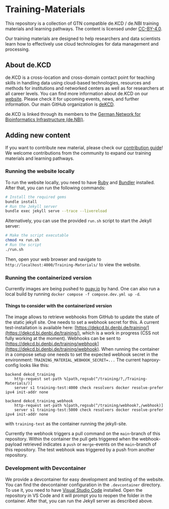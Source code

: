 # Training-Materials

This repository is a collection of GTN compatible de.KCD / de.NBI training materials and learning pathways. The content is licensed under [CC-BY-4.0](https://creativecommons.org/licenses/by/4.0/).

Our training materials are designed to help researchers and data scientists learn how to effectively use cloud technologies for data management and processing.

## About de.KCD

de.KCD is a cross-location and cross-domain contact point for teaching skills in handling data using cloud-based technologies, resources and methods for institutions and networked centers as well as for researchers at all career levels. You can find more information about de.KCD on our [website](https://datenkompetenz.cloud/en/). Please check it for upcoming events, news, and further information. Our main GitHub organization is [deKCD](https://github.com/deKCD).

de.KCD is linked through its members to the [German Network for Bioinformatics Infrastructure (de.NBI)](https://www.denbi.de/). 

## Adding new content

If you want to contribute new material, please check our [contribution guide](CONTRIBUTING.md)! We welcome contributions from the community to expand our training materials and learning pathways.

### Running the website locally

To run the website locally, you need to have [Ruby](https://www.ruby-lang.org/en/documentation/installation/) and [Bundler](https://bundler.io/) installed. After that, you can run the following commands:

```bash
# Install the required gems
bundle install 
# Run the Jekyll server
bundle exec jekyll serve --trace --livereload
```

Alternatively, you can use the provided `run.sh` script to start the Jekyll server:

```bash
# Make the script executable
chmod +x run.sh
# Run the script
./run.sh
``` 

Then, open your web browser and navigate to `http://localhost:4000/Training-Materials/` to view the website.

### Running the containerized version

Currently images are being pushed to [quay.io](quay.io/dekcd/) by hand. One can also run a local build by running `docker compose -f compose.dev.yml up -d`.

#### Things to consider with the containerized version

The image allows to retrieve webhooks from GitHub to update the state of the static jekyll site.
One needs to set a webhook secret for this.
A current test-installation is available here: [https://dekcd.bi.denbi.de/training/](https://dekcd.bi.denbi.de/training/), which is a work in progress (CSS not fully working at the moment).
Webhooks can be sent to [https://dekcd.bi.denbi.de/training/webhook](https://dekcd.bi.denbi.de/training/webhook).
When running the container in a compose setup one needs to set the expected webhook secret in the environment:
`TRAINING_MATERIAL_WEBHOOK_SECRET=...`
The current haproxy-config looks like this:
```
backend dekcd_training
    http-request set-path %[path,regsub(^/training/?,/Training-Materials/)] 
    server s1 training-test:4000 check resolvers docker resolve-prefer ipv4 init-addr none

backend dekcd_training_webhook
    http-request set-path %[path,regsub(^/training/webhook?,/webhook)] 
    server s1 training-test:5000 check resolvers docker resolve-prefer ipv4 init-addr none
```
with `training-test` as the container running the jekyll-site.

Currently the webhook triggers a pull command on the `main`-branch of this repository. Within the container the pull gets triggered when the webhook-payload retrieved indicates a `push` or `merge`-events on the `main`-branch of this repository. The test webhook was triggered by a push from another repository.  


### Development with Devcontainer

We provide a devcontainer for easy development and testing of the website. You can find the devcontainer configuration in the `.devcontainer` directory. To use it, you need to have [Visual Studio Code](https://code.visualstudio.com/) installed. Open the repository in VS Code and it will prompt you to reopen the folder in the container. After that, you can run the Jekyll server as described above. 